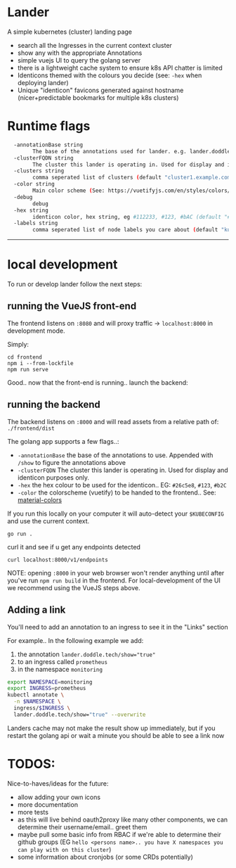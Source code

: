 # Lander

A simple kubernetes (cluster) landing page

- search all the Ingresses in the current context cluster
- show any with the appropriate Annotations
- simple vuejs UI to query the golang server
- there is a lightweight cache system to ensure k8s API chatter is limited
- Identicons themed with the colours you decide (see: `-hex` when deploying lander)
- Unique "identicon" favicons generated against hostname (nicer+predictable bookmarks for multiple k8s clusters)


# Runtime flags

```sh
  -annotationBase string
    	The base of the annotations used for lander. e.g. lander.doddle.tech for annotations like lander.doddle.tech/show (default "lander.doddle.tech")
  -clusterFQDN string
    	The cluster this lander is operating in. Used for display and identicon purposes only. (default "k8s.example.com")
  -clusters string
    	comma seperated list of clusters (default "cluster1.example.com,cluster2.example.com")
  -color string
    	Main color scheme (See: https://vuetifyjs.com/en/styles/colors/#material-colors) (default "light-blue lighten-2")
  -debug
    	debug
  -hex string
    	identicon color, hex string, eg #112233, #123, #bAC (default "#26c5e8")
  -labels string
    	comma seperated list of node labels you care about (default "kubernetes.io/role,node.kubernetes.io/instance-type,node.kubernetes.io/instancegroup,topology.kubernetes.io/zone")
```

---
# local development

To run or develop lander follow the next steps:

## running the VueJS front-end

The frontend listens on `:8080` and will proxy traffic -> `localhost:8000` in development mode.

Simply:
```
cd frontend
npm i --from-lockfile
npm run serve
```

Good.. now that the front-end is running.. launch the backend:


## running the backend

The backend listens on `:8000` and will read assets from a relative path of: `./frontend/dist`

The golang app supports a few flags..:
- `-annotationBase` the base of the annotations to use. Appended with `/show` to figure the annotations above
- `-clusterFQDN` The cluster this lander is operating in. Used for display and identicon purposes only.
- `-hex` the hex colour to be used for the identicon.. EG: `#26c5e8`, `#123`, `#b2C`
- `-color` the colorscheme (vuetify) to be handed to the frontend.. See: [material-colors](https://vuetifyjs.com/en/styles/colors/#material-colors)

If you run this locally on your computer it will auto-detect your `$KUBECONFIG` and use the current context.
```
go run .
```

curl it and see if u get any endpoints detected
```
curl localhost:8000/v1/endpoints
```

NOTE: opening `:8000` in your web browser won't render anything until after you've run `npm run build` in the frontend. For local-development of the UI we recommend using the VueJS steps above.

## Adding a link

You'll need to add an annotation to an ingress to see it in the "Links" section

For example.. In the following example we add:
1. the annotation `lander.doddle.tech/show="true"`
2. to an ingress called `prometheus`
3. in the namespace `monitoring`

```sh
export NAMESPACE=monitoring
export INGRESS=prometheus
kubectl annotate \
  -n $NAMESPACE \
  ingress/$INGRESS \
  lander.doddle.tech/show="true" --overwrite
```

Landers cache may not make the result show up immediately, but if you restart the golang api or wait a minute you should be able to see a link now

# TODOS:

Nice-to-haves/ideas for the future:

- allow adding your own icons
- more documentation
- more tests
- as this will live behind oauth2proxy like many other components, we can determine their username/email.. greet them
- maybe pull some basic info from RBAC if we're able to determine their github groups (EG `hello <persons name>.. you have X namespaces you can play with on this cluster`)
- some information about cronjobs (or some CRDs potentially)
